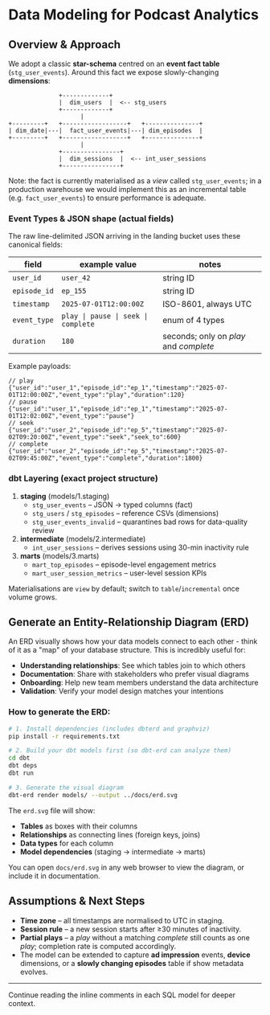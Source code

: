 # Data Modeling for Podcast Analytics

## Overview & Approach

We adopt a classic **star-schema** centred on an **event fact table** (`stg_user_events`). Around this fact we expose slowly-changing **dimensions**:

```
              +-------------+
              |  dim_users  |  <-- stg_users
              +-------------+
                    |
+---------+   +------------------+   +---------------+
| dim_date|---|  fact_user_events|---| dim_episodes  |
+---------+   +------------------+   +---------------+
                    |
              +----------------+
              |  dim_sessions  |  <-- int_user_sessions
              +----------------+
```

Note: the fact is currently materialised as a _view_ called `stg_user_events`; in a production warehouse we would implement this as an incremental table (e.g. `fact_user_events`) to ensure performance is adequate.

### Event Types & JSON shape (actual fields)

The raw line-delimited JSON arriving in the landing bucket uses these canonical fields:

| field        | example value                       | notes                                  |
| ------------ | ----------------------------------- | -------------------------------------- |
| `user_id`    | `user_42`                           | string ID                              |
| `episode_id` | `ep_155`                            | string ID                              |
| `timestamp`  | `2025-07-01T12:00:00Z`              | ISO-8601, always UTC                   |
| `event_type` | `play \| pause \| seek \| complete` | enum of 4 types                        |
| `duration`   | `180`                               | seconds; only on _play_ and _complete_ |

Example payloads:

```jsonc
// play
{"user_id":"user_1","episode_id":"ep_1","timestamp":"2025-07-01T12:00:00Z","event_type":"play","duration":120}
// pause
{"user_id":"user_1","episode_id":"ep_1","timestamp":"2025-07-01T12:02:00Z","event_type":"pause"}
// seek
{"user_id":"user_2","episode_id":"ep_5","timestamp":"2025-07-02T09:20:00Z","event_type":"seek","seek_to":600}
// complete
{"user_id":"user_2","episode_id":"ep_5","timestamp":"2025-07-02T09:45:00Z","event_type":"complete","duration":1800}
```

### dbt Layering (exact project structure)

1. **staging** (models/1.staging)
   - `stg_user_events` – JSON → typed columns (fact)
   - `stg_users` / `stg_episodes` – reference CSVs (dimensions)
   - `stg_user_events_invalid` – quarantines bad rows for data-quality review
2. **intermediate** (models/2.intermediate)
   - `int_user_sessions` – derives sessions using 30-min inactivity rule
3. **marts** (models/3.marts)
   - `mart_top_episodes` – episode-level engagement metrics
   - `mart_user_session_metrics` – user-level session KPIs

Materialisations are `view` by default; switch to `table`/`incremental` once volume grows.

## Generate an Entity-Relationship Diagram (ERD)

An ERD visually shows how your data models connect to each other - think of it as a "map" of your database structure. This is incredibly useful for:

- **Understanding relationships**: See which tables join to which others
- **Documentation**: Share with stakeholders who prefer visual diagrams
- **Onboarding**: Help new team members understand the data architecture
- **Validation**: Verify your model design matches your intentions

### How to generate the ERD:

```bash
# 1. Install dependencies (includes dbterd and graphviz)
pip install -r requirements.txt

# 2. Build your dbt models first (so dbt-erd can analyze them)
cd dbt
dbt deps
dbt run

# 3. Generate the visual diagram
dbt-erd render models/ --output ../docs/erd.svg
```

The `erd.svg` file will show:

- **Tables** as boxes with their columns
- **Relationships** as connecting lines (foreign keys, joins)
- **Data types** for each column
- **Model dependencies** (staging → intermediate → marts)

You can open `docs/erd.svg` in any web browser to view the diagram, or include it in documentation.

## Assumptions & Next Steps

- **Time zone** – all timestamps are normalised to UTC in staging.
- **Session rule** – a new session starts after ≥30 minutes of inactivity.
- **Partial plays** – a _play_ without a matching _complete_ still counts as one
  _play_; completion rate is computed accordingly.
- The model can be extended to capture **ad impression** events, **device**
  dimensions, or a **slowly changing episodes** table if show metadata evolves.

---

Continue reading the inline comments in each SQL model for deeper context.

